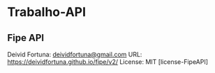 # Trabalho-API

## Fipe API
Deivid Fortuna: deividfortuna@gmail.com
URL: https://deividfortuna.github.io/fipe/v2/
License: MIT [license-FipeAPI]
